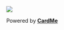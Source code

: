 <a herf="https://github.com/je0ngyun/cardmeBE">
  <img
  src="https://www.je0ngyun.kro.kr/cardme/api/v1/card?userId=je0ngyun&cardName=mycard1"
  />
</a>

Powered by [**CardMe**](https://github.com/je0ngyun/cardmeBE)
